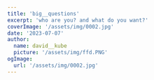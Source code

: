 ```yaml
---
title: 'big__questions'
excerpt: 'who are you? and what do you want?'
coverImage: '/assets/img/0002.jpg'
date: '2023-07-07'
author:
  name: david__kube
  picture: '/assets/img/ffd.PNG'
ogImage:
  url: '/assets/img/0002.jpg'
---
```


